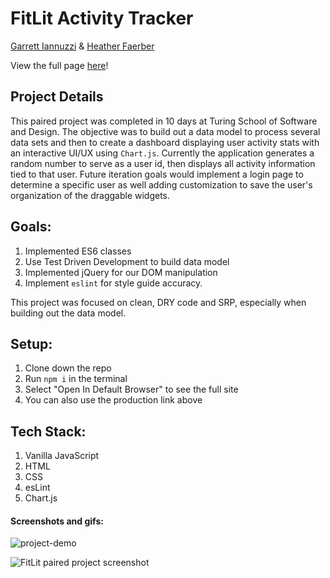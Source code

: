 # FitLit Activity Tracker

[Garrett Iannuzzi](https://github.com/Garrett-Iannuzzi) & [Heather Faerber](https://github.com/hfaerber)

View the full page [here](http://fitness-is-litness.surge.sh/)!

## Project Details

This paired project was completed in 10 days at Turing School of Software and Design. The objective was to
build out a data model to process several data sets and then to create a dashboard displaying user activity stats with an interactive UI/UX using `Chart.js`. Currently the application generates a random number to serve as a user id, then displays all activity information tied to that user.  Future iteration goals would implement a login page to determine a specific user as well adding customization to save the user's organization of the draggable widgets.

## Goals:
1) Implemented ES6 classes 
2) Use Test Driven Development to build data model
3) Implemented jQuery for our DOM manipulation 
4) Implement `eslint` for style guide accuracy.  

This project was focused on clean, DRY code and SRP, especially when building out the data model.

## Setup:
1) Clone down the repo 
2) Run `npm i` in the terminal
3) Select "Open In Default Browser" to see the full site
4) You can also use the production link above

## Tech Stack:

1) Vanilla JavaScript
2) HTML
3) CSS
4) esLint
5) Chart.js

#### Screenshots and gifs:
![project-demo](https://user-images.githubusercontent.com/48163945/66961130-79f16a00-f05d-11e9-86d0-906f3dcbf8bf.gif)

![FitLit paired project screenshot](https://user-images.githubusercontent.com/48163945/66958950-e6b63580-f058-11e9-99a2-12dca5ea1af2.png)

